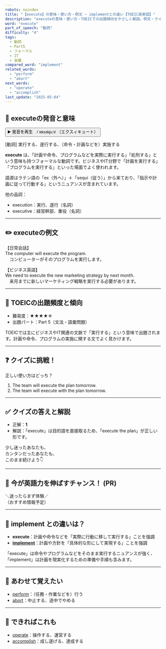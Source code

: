 ```yaml
---
robots: noindex
title: "【execute】の意味・使い方・例文 ― implementとの違い【TOEIC英単語】"
description: "executeの意味・使い方・TOEICでの出題傾向をやさしく解説。例文・クイズ付きでimplementとの違いもわかりやすく学べます。"
word: "execute"
part_of_speech: "動詞"
difficulty: "4"
tags:
  - 動詞
  - Part5
  - フォーマル
  - IT
  - 会議
compared_word: "implement"
related_words:
  - "perform"
  - "abort"
next_words:
  - "operate"
  - "accomplish"
last_update: "2025-05-04"
---
```


## 🔰 executeの発音と意味

<button class="play-audio" onclick="playTTS('execute')">
  <span class="play-audio-main">
    ▶️ 発音を再生　/ˈeksɪkjuːt/
  </span>
  <span class="play-audio-sub">
    （エクスィキュート）
  </span>
</button>

[動詞] 実行する、遂行する、（命令・計画などを）実施する

**execute** は、「計画や命令、プログラムなどを実際に実行する」「処刑する」という意味も持つフォーマルな動詞です。ビジネスやIT分野で「計画を実行する」「プログラムを実行する」といった場面でよく使われます。

語源はラテン語の「ex（外へ）」＋「sequi（従う）」から来ており、「指示や計画に従って行動する」というニュアンスが含まれています。

他の品詞：  
- execution：実行、遂行（名詞）
- executive：経営幹部、重役（名詞）

---

## ✏️ executeの例文

【日常会話】  
The computer will execute the program.  
　コンピューターがそのプログラムを実行します。

【ビジネス英語】  
We need to execute the new marketing strategy by next month.  
　来月までに新しいマーケティング戦略を実行する必要があります。

---

## 🎯 TOEICの出題頻度と傾向

- 難易度：★★★★☆
- 出題パート：Part 5（文法・語彙問題）

TOEICでは主にビジネスやIT関連の文脈で「実行する」という意味で出題されます。計画や命令、プログラムの実施に関する文でよく見かけます。

---

## ❓ クイズに挑戦！

正しい使い方はどっち？

1. The team will execute the plan tomorrow.  
2. The team will execute with the plan tomorrow.

---

## ✅ クイズの答えと解説

- 正解：**1**
- 解説：「execute」は目的語を直接取るため、「execute the plan」が正しい形です。

少し迷ったあなたも、  
カンタンだったあなたも、  
このまま続けよう👇️

---

## 🚀 今が英語力を伸ばすチャンス！ (PR)

<div class="info-center">
＼迷ったらまず体験／<br>  
（おすすめ情報予定）
</div>

---

## 🤔  implement との違いは？

- **execute**：計画や命令などを「実際に行動に移して実行する」ことを強調
- **[implement](/implement)**：計画や方針を「具体的な形にして実現する」ことを強調

「execute」は命令やプログラムなどをそのまま実行するニュアンスが強く、「implement」は計画を現実化するための準備や手順も含みます。

---

## 🧩 あわせて覚えたい

- [perform](/perform)：（任務・作業などを）行う
- [abort](/abort)：中止する、途中でやめる

---

## 📖 できればこれも

- [operate](/operate)：操作する、運営する
- [accomplish](/accomplish)：成し遂げる、達成する

<!-- cvid: aid00_bid39 -->
